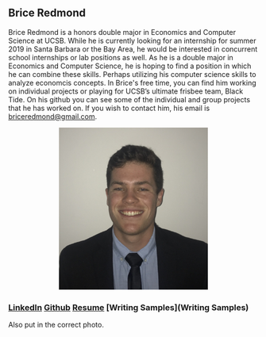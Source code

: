 ## Brice Redmond

Brice Redmond is a honors double major in Economics and Computer Science at UCSB. While he is currently looking for an internship for summer 2019 in Santa Barbara or the Bay Area, he would be interested in concurrent school internships or lab positions as well. As he is a double major in Economics and Computer Science, he is hoping to find a position in which he can combine these skills. Perhaps utilizing his computer science skills to analyze economcis concepts. In Brice's free time, you can find him working on individual projects or playing for UCSB’s ultimate frisbee team, Black Tide. On his github you can see some of the individual and group projects that he has worked on. If you wish to contact him, his email is briceredmond@gmail.com. 

<p align="center">
  <img src="Self_Portrait.jpeg" alt="drawing" width="300"/> 
</p>

### [LinkedIn](www.linkedin.com/in/bredmond555) [Github](https://github.com/bredmond5) [Resume](Resume_BriceRedmond.pdf) [Writing Samples](Writing Samples)


Also put in the correct photo. 
